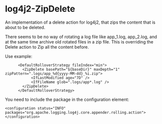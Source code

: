 # log4j2-ZipDelete
An implementation of a delete action for log4j2, that zips the content that is about to be deleted.

There seems to be no way of rotating a log file like app_1.log, app_2.log, and at the same time archive old rotated files in a zip file. This is overriding the Delete action to Zip all the content before.

Use example:

		  <DefaultRolloverStrategy fileIndex="min">
			<ZipDelete basePath="${baseDir}" maxDepth="1" zipPattern=".logs/app_%d{yyyy-MM-dd}_%i.zip">
				<IfLastModified age="7D" />
				<IfFileName glob=".logs/app*.log" />
			</ZipDelete>
		  </DefaultRolloverStrategy>



You need to include the package in the configuration element:

	<configuration status="INFO" packages="org.apache.logging.log4j.core.appender.rolling.action">
	</configuration>
